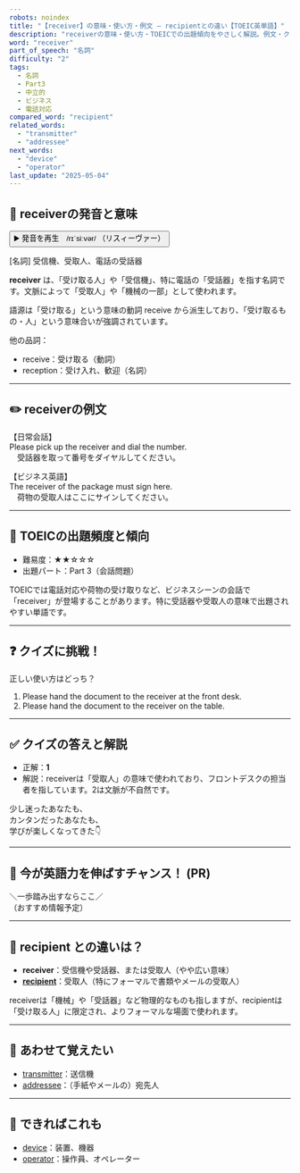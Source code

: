```yaml
---
robots: noindex
title: "【receiver】の意味・使い方・例文 ― recipientとの違い【TOEIC英単語】"
description: "receiverの意味・使い方・TOEICでの出題傾向をやさしく解説。例文・クイズ付きでrecipientとの違いもわかりやすく学べます。"
word: "receiver"
part_of_speech: "名詞"
difficulty: "2"
tags:
  - 名詞
  - Part3
  - 中立的
  - ビジネス
  - 電話対応
compared_word: "recipient"
related_words:
  - "transmitter"
  - "addressee"
next_words:
  - "device"
  - "operator"
last_update: "2025-05-04"
---
```


## 🔰 receiverの発音と意味

<button class="play-audio" onclick="playTTS('receiver')">
  <span class="play-audio-main">
    ▶️ 発音を再生　/rɪˈsiːvər/
  </span>
  <span class="play-audio-sub">
    （リスィーヴァー）
  </span>
</button>

[名詞] 受信機、受取人、電話の受話器

**receiver** は、「受け取る人」や「受信機」、特に電話の「受話器」を指す名詞です。文脈によって「受取人」や「機械の一部」として使われます。

語源は「受け取る」という意味の動詞 receive から派生しており、「受け取るもの・人」という意味合いが強調されています。

他の品詞：  
- receive：受け取る（動詞）
- reception：受け入れ、歓迎（名詞）

---

## ✏️ receiverの例文

【日常会話】  
Please pick up the receiver and dial the number.  
　受話器を取って番号をダイヤルしてください。

【ビジネス英語】  
The receiver of the package must sign here.  
　荷物の受取人はここにサインしてください。

---

## 🎯 TOEICの出題頻度と傾向

- 難易度：★★☆☆☆
- 出題パート：Part 3（会話問題）

TOEICでは電話対応や荷物の受け取りなど、ビジネスシーンの会話で「receiver」が登場することがあります。特に受話器や受取人の意味で出題されやすい単語です。

---

## ❓ クイズに挑戦！

正しい使い方はどっち？

1. Please hand the document to the receiver at the front desk.  
2. Please hand the document to the receiver on the table.

---

## ✅ クイズの答えと解説

- 正解：**1**
- 解説：receiverは「受取人」の意味で使われており、フロントデスクの担当者を指しています。2は文脈が不自然です。

少し迷ったあなたも、  
カンタンだったあなたも、  
学びが楽しくなってきた👇️

---

## 🚀 今が英語力を伸ばすチャンス！ (PR)

<div class="info-center">
＼一歩踏み出すならここ／<br>  
（おすすめ情報予定）
</div>

---

## 🤔  recipient との違いは？

- **receiver**：受信機や受話器、または受取人（やや広い意味）
- **[recipient](/recipient)**：受取人（特にフォーマルで書類やメールの受取人）

receiverは「機械」や「受話器」など物理的なものも指しますが、recipientは「受け取る人」に限定され、よりフォーマルな場面で使われます。

---

## 🧩 あわせて覚えたい

- [transmitter](/transmitter)：送信機
- [addressee](/addressee)：（手紙やメールの）宛先人

---

## 📖 できればこれも

- [device](/device)：装置、機器
- [operator](/operator)：操作員、オペレーター

<!-- cvid: aid43_bid20 -->
